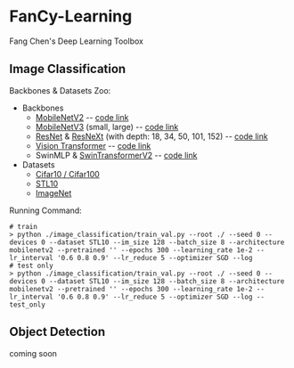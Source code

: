 # FanCy-Learning

Fang Chen's Deep Learning Toolbox

## Image Classification

Backbones & Datasets Zoo:

- Backbones
  - [MobileNetV2](https://openaccess.thecvf.com/content_cvpr_2018/html/Sandler_MobileNetV2_Inverted_Residuals_CVPR_2018_paper.html) -- [code link](https://github.com/tonylins/pytorch-mobilenet-v2)
  - [MobileNetV3](https://openaccess.thecvf.com/content_ICCV_2019/html/Howard_Searching_for_MobileNetV3_ICCV_2019_paper.html) (small, large) -- [code link](https://github.com/d-li14/mobilenetv3.pytorch)
  - [ResNet](https://openaccess.thecvf.com/content_cvpr_2016/html/He_Deep_Residual_Learning_CVPR_2016_paper.html) & [ResNeXt](https://openaccess.thecvf.com/content_cvpr_2017/html/Xie_Aggregated_Residual_Transformations_CVPR_2017_paper.html) (with depth: 18, 34, 50, 101, 152) -- [code link](https://github.com/miraclewkf/ResNeXt-PyTorch)
  - [Vision Transformer](https://arxiv.org/abs/2010.11929) -- [code link](https://github.com/lucidrains/vit-pytorch)
  - SwinMLP & [SwinTransformerV2](https://openaccess.thecvf.com/content/CVPR2022/html/Liu_Swin_Transformer_V2_Scaling_Up_Capacity_and_Resolution_CVPR_2022_paper.html) -- [code link](https://github.com/microsoft/Swin-Transformer)
- Datasets
  - [Cifar10 / Cifar100](https://www.cs.toronto.edu/~kriz/cifar.html)
  - [STL10](http://cs.stanford.edu/~acoates/stl10)
  - [ImageNet](https://www.image-net.org/index.php)

Running Command:

```shell
# train
> python ./image_classification/train_val.py --root ./ --seed 0 --devices 0 --dataset STL10 --im_size 128 --batch_size 8 --architecture mobilenetv2 --pretrained '' --epochs 300 --learning_rate 1e-2 --lr_interval '0.6 0.8 0.9' --lr_reduce 5 --optimizer SGD --log
# test only
> python ./image_classification/train_val.py --root ./ --seed 0 --devices 0 --dataset STL10 --im_size 128 --batch_size 8 --architecture mobilenetv2 --pretrained '' --epochs 300 --learning_rate 1e-2 --lr_interval '0.6 0.8 0.9' --lr_reduce 5 --optimizer SGD --log --test_only
```

## Object Detection

coming soon

